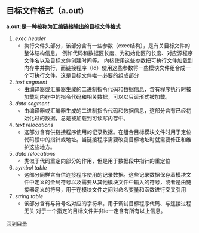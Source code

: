 ## 目标文件格式（a.out)
**a.out:是一种被称为汇编链接输出的目标文件格式**
1. *exec header* 
    * 执行文件头部分，该部分含有一些参数（exec结构），是有关目标文件的整体结构信息。
    例如代码和数据区长度、为初始化区的长度、对应源程序文件名以及目标文件创建时间等。
    内核使用这些参数把可执行文件加载到内存中并执行，而链接程序（ld）使用这些参数将一些模块文件组合成一个可执行文件。这是目标文件唯一必要的组成部分
2. *text segment*
    * 由编译器或汇编器生成的二进制指令代码和数据信息，含有程序执行时被加载到内存中的指令代码和相关数据，可以以只读形式被加载。
3. *data segment*
    * 由编译器或汇编器生成的二进制指令代码和数据信息，这部分含有已经初始化过的数据，总是被加载到可读写内存中。
4. *text relocations*
    * 这部分含有供链接程序使用的记录数据。在组合目标模块文件时用于定位代码段中的指针或地址。当链接程序需要改变目标地址时就需要修正和维护这些地方。
5. *data relocations*
    * 类似于代码重定向部分的作用，但是用于数据段中指针的重定位
6. *symbol table*
    * 这部分同样含有供连接程序使用的记录数据。这些记录数据保存着模块文件中定义的全局符号以及需要从其他模块文件中输入的符号，或者是由链接器定义的符号，用于在模块文件之间对命名变量和函数进行交叉引用
7. *string table*
    * 该部分含有与符号名对应的字符串。用于调试目标程序代码、与连接过程无关
对于一个指定的目标文件并非ie一定含有所有以上信息。

[回到目录](../index.md)
